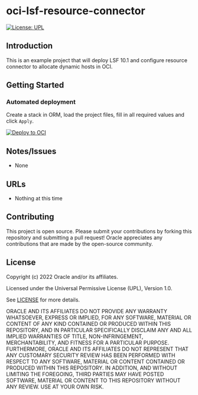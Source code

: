 # oci-lsf-resource-connector

[![License: UPL](https://img.shields.io/badge/license-UPL-green)](https://img.shields.io/badge/license-UPL-green) <!--- [![Quality gate](https://sonarcloud.io/api/project_badges/quality_gate?project=robo-cap_oci-lsf-resource-connector)](https://sonarcloud.io/dashboard?id=robo-cap_oci-lsf-resource-connector) --->

## Introduction

This is an example project that will deploy LSF 10.1 and configure resource connector to allocate dynamic hosts in OCI.

## Getting Started

### Automated deployment

Create a stack in ORM, load the project files, fill in all required values and click `Apply`.

[![Deploy to OCI](https://docs.oracle.com/en-us/iaas/Content/Resources/Images/deploy-to-oracle-cloud.svg)](https://cloud.oracle.com/resourcemanager/stacks/create?zipUrl=https://github.com/robo-cap/oci-lsf-resource-connector/archive/refs/tags/v1.0.zip)


## Notes/Issues
* None

## URLs
* Nothing at this time

## Contributing
This project is open source. Please submit your contributions by forking this repository and submitting a pull request! Oracle appreciates any contributions that are made by the open-source community.

## License
Copyright (c) 2022 Oracle and/or its affiliates.

Licensed under the Universal Permissive License (UPL), Version 1.0.

See [LICENSE](LICENSE) for more details.

ORACLE AND ITS AFFILIATES DO NOT PROVIDE ANY WARRANTY WHATSOEVER, EXPRESS OR IMPLIED, FOR ANY SOFTWARE, MATERIAL OR CONTENT OF ANY KIND CONTAINED OR PRODUCED WITHIN THIS REPOSITORY, AND IN PARTICULAR SPECIFICALLY DISCLAIM ANY AND ALL IMPLIED WARRANTIES OF TITLE, NON-INFRINGEMENT, MERCHANTABILITY, AND FITNESS FOR A PARTICULAR PURPOSE.  FURTHERMORE, ORACLE AND ITS AFFILIATES DO NOT REPRESENT THAT ANY CUSTOMARY SECURITY REVIEW HAS BEEN PERFORMED WITH RESPECT TO ANY SOFTWARE, MATERIAL OR CONTENT CONTAINED OR PRODUCED WITHIN THIS REPOSITORY. IN ADDITION, AND WITHOUT LIMITING THE FOREGOING, THIRD PARTIES MAY HAVE POSTED SOFTWARE, MATERIAL OR CONTENT TO THIS REPOSITORY WITHOUT ANY REVIEW. USE AT YOUR OWN RISK. 
